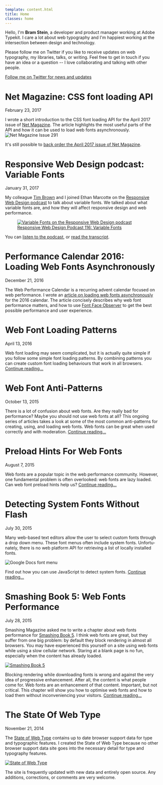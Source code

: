 ```yaml
---
template: content.html
title: Home
classes: home
---
```


<p class="intro">Hello, I'm <strong>Bram Stein</strong>, a developer and product manager working at Adobe Typekit. I care a lot about web typography and I'm happiest working at the intersection between design and technology.</p>

Please follow me on Twitter if you like to receive updates on web typography, my libraries, talks, or writing. Feel free to get in touch if you have an idea or a question -- I love collaborating and talking with other people.

<a class="button" href="https://twitter.com/bram_stein">Follow me on Twitter for news and updates</a>

# Net Magazine: CSS font loading API
<p class="subtitle">February 23, 2017</p>

I wrote a short introduction to the CSS font loading API for the April 2017 issue of [Net Magazine](http://www.creativebloq.com/net-magazine). The article highlights the most useful parts of the API and how it can be used to load web fonts asynchronously.
![Net Magazine Issue 291](/assets/images/net-magazine.jpg)

It's still possible to [back order the April 2017 issue of Net Magazine](https://www.my­favouritemagazines.co.uk/design/net-magazine-back-issues/net-april-2017-issue-291/).

# Responsive Web Design podcast: Variable Fonts
<p class="subtitle">January 31, 2017</p>

My colleague [Tim Brown](http://tbrown.org/) and I joined Ethan Marcotte on the [Responsive Web Design podcast](https://responsivewebdesign.com/podcast/) to talk about variable fonts. We talked about what variable fonts are, and how they will affect responsive design and web performance.

<figure><a href="https://responsivewebdesign.com/podcast/variable-fonts/"><img alt="Variable Fonts on the Responsive Web Design podcast" src="/assets/images/rwd-podcast.png"><figcaption>Responsive Web Design Podcast 116: Variable Fonts</figcaption></a></figure>

You can [listen to the podcast](https://responsivewebdesign.com/podcast/variable-fonts/), or [read the transcript](https://responsivewebdesign.com/podcast/variable-fonts/#podcast-transcript).

# Performance Calendar 2016: Loading Web Fonts Asynchronously
<p class="subtitle">December 21, 2016</p>

The Web Performance Calendar is a recurring advent calendar focused on web performance. I wrote an [article on loading web fonts asynchronously](https://calendar.perfplanet.com/2016/loading-web-fonts-asynchronously/) for the 2016 calendar. The article concisely describes why web font performance matters, and how to use [Font Face Observer](https://fontfaceobserver.com) to get the best possible performance and user experience.

# Web Font Loading Patterns
<p class=subtitle>April 13, 2016</p>

Web font loading may seem complicated, but it is actually quite simple if you follow some simple font loading patterns. By combining patterns you can create custom font loading behaviours that work in all browsers. [Continue reading…](/writing/web-font-loading-patterns.html)

# Web Font Anti-Patterns
<p class=subtitle>October 13, 2015</p>

There is a lot of confusion about web fonts. Are they really bad for performance? Maybe you should not use web fonts at all? This ongoing series of articles takes a look at some of the most common anti-patterns for creating, using, and loading web fonts. Web fonts can be great when used correctly and with moderation. [Continue reading…](/writing/web-font-anti-patterns.html)

# Preload Hints For Web Fonts
<p class=subtitle>August 7, 2015</p>

Web fonts are a popular topic in the web performance community. However, one fundamental problem is often overlooked: web fonts are lazy loaded. Can web font preload hints help us? [Continue reading…](/writing/preload-hints-for-web-fonts.html)

# Detecting System Fonts Without Flash
<p class="subtitle">July 30, 2015</p>

Many web-based text ed­i­tors allow the user to se­lect cus­tom fonts through a drop down menu. These font menus of­ten in­clude sys­tem fonts. Un­for­tu­nately, there is no web plat­form API for re­triev­ing a list of lo­cally in­stalled fonts. 

![Google Docs font menu](/assets/images/google-docs-font-menu.png)

Find out how you can use JavaScript to detect system fonts. [Continue reading...](/writing/detecting-system-fonts-without-flash.html)

# Smashing Book 5: Web Fonts Performance
<p class="subtitle">July 28, 2015</p>

Smashing Magazine asked me to write a chapter about web fonts performance for [Smashing Book 5](http://www.smashingmagazine.com/2015/03/real-life-responsive-web-design-smashing-book-5/). I think web fonts are great, but they suffer from one big problem: by default they block rendering in almost all browsers. You may have experienced this yourself on a site using web fonts while using a slow cellular network. Staring at a blank page is no fun, especially when the content has already loaded.

[![Smashing Book 5](/assets/images/smashing-book-5-pages.png)](http://www.smashingmagazine.com/2015/03/real-life-responsive-web-design-smashing-book-5/)

Blocking rendering while downloading fonts is wrong and against the very idea of progressive enhancement. After all, the content is what people come for. Web fonts are an enhancement of that content. Important, but not critical. This chapter will show you how to optimise web fonts and how to load them without inconveniencing your visitors. [Continue reading…](/writing/smashing-book-5-web-fonts-performance.html)

# The State Of Web Type
<p class="subtitle">November 21, 2014</p>

The [State of Web Type](http://stateofwebtype.com/) contains up to date browser support data for type and typographic features. I created the State of Web Type because no other browser support data site goes into the necessary detail for type and typography features.

[![State of Web Type](/assets/images/state-of-web-type-site.png)](http://stateofwebtype.com/)

The site is frequently updated with new data and entirely open source. Any additions, corrections, or comments are very welcome.


